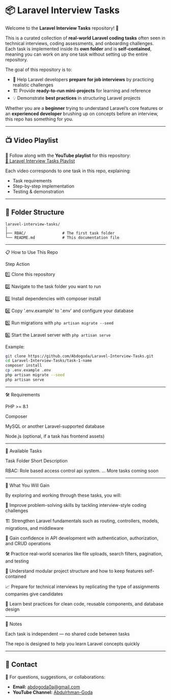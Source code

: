 # 📦 Laravel Interview Tasks

Welcome to the **Laravel Interview Tasks** repository! 🚀  

This is a curated collection of **real-world Laravel coding tasks** often seen in technical interviews, coding assessments, and onboarding challenges.  
Each task is implemented inside its **own folder** and is **self-contained**, meaning you can work on any one task without setting up the entire repository.  

The goal of this repository is to:
- 🎯 Help Laravel developers **prepare for job interviews** by practicing realistic challenges
- 🏗 Provide **ready-to-run mini-projects** for learning and reference
- 💡 Demonstrate **best practices** in structuring Laravel projects

Whether you are a **beginner** trying to understand Laravel’s core features or an **experienced developer** brushing up on concepts before an interview, this repo has something for you.

---

## 📺 Video Playlist

🎥 Follow along with the **YouTube playlist** for this repository:  
[📌 Laravel Interview Tasks Playlist](https://www.youtube.com/playlist?list=PLBy71Vfd0SzV1UmzAJNiZ_rTj5NwUuPdo)

Each video corresponds to one task in this repo, explaining:
- Task requirements
- Step-by-step implementation
- Testing & demonstration

---

## 📂 Folder Structure

```plaintext
laravel-interview-tasks/
│
├── RBAC/                # The first task folder 
└── README.md            # This documentation file
```

---

📋 How to Use This Repo

Step	Action

1️⃣	Clone this repository

2️⃣	Navigate to the task folder you want to run

3️⃣	Install dependencies with composer install

4️⃣	Copy '.env.example' to '.env' and configure your database

5️⃣	Run migrations with `php artisan migrate --seed`

6️⃣	Start the Laravel server with `php artisan serve`


Example:

```bash
git clone https://github.com/Abdogoda/Laravel-Interview-Tasks.git
cd Laravel-Interview-Tasks/task-1-name
composer install
cp .env.example .env
php artisan migrate --seed
php artisan serve
```


---

🛠 Requirements

PHP >= 8.1

Composer

MySQL or another Laravel-supported database

Node.js (optional, if a task has frontend assets)



---

📜 Available Tasks

Task Folder	Short Description

RBAC: Role based access control api system.	
...	More tasks coming soon



---

🌟 What You Will Gain

By exploring and working through these tasks, you will:

🧠 Improve problem-solving skills by tackling interview-style coding challenges

🏗 Strengthen Laravel fundamentals such as routing, controllers, models, migrations, and middleware

📡 Gain confidence in API development with authentication, authorization, and CRUD operations

🛠 Practice real-world scenarios like file uploads, search filters, pagination, and testing

🧩 Understand modular project structure and how to keep features self-contained

📈 Prepare for technical interviews by replicating the type of assignments companies give candidates

📝 Learn best practices for clean code, reusable components, and database design


---

📌 Notes

Each task is independent — no shared code between tasks

The repo is designed to help you learn Laravel concepts quickly

---

## 📧 Contact

💬 For questions, suggestions, or collaborations:  
- **Email:** abdogoda0a@gmail.com 
- **YouTube Channel:** [Abdulrhman-Goda](https://www.youtube.com/@Abdulrhman-Goda)  
